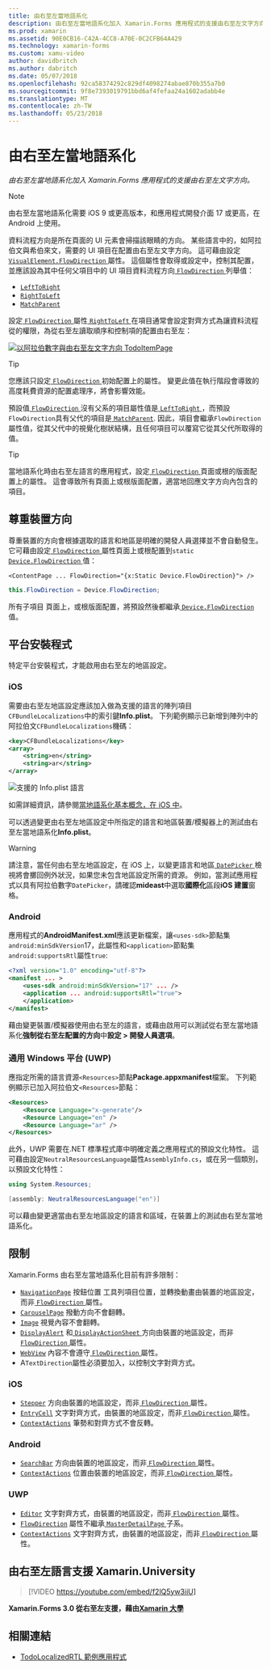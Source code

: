 ```yaml
---
title: 由右至左當地語系化
description: 由右至左當地語系化加入 Xamarin.Forms 應用程式的支援由右至左文字方向。
ms.prod: xamarin
ms.assetid: 90E0CB16-C42A-4CC8-A70E-0C2CFB64A429
ms.technology: xamarin-forms
ms.custom: xamu-video
author: davidbritch
ms.author: dabritch
ms.date: 05/07/2018
ms.openlocfilehash: 92ca58374292c829df4098274abae870b355a7b0
ms.sourcegitcommit: 9f8e7393019791bbd6af4fefaa24a1602adabb4e
ms.translationtype: MT
ms.contentlocale: zh-TW
ms.lasthandoff: 05/23/2018
---
```

# <a name="right-to-left-localization"></a>由右至左當地語系化

_由右至左當地語系化加入 Xamarin.Forms 應用程式的支援由右至左文字方向。_

> [!NOTE]
> 由右至左當地語系化需要 iOS 9 或更高版本，和應用程式開發介面 17 或更高，在 Android 上使用。

資料流程方向是所在頁面的 UI 元素會掃描該眼睛的方向。 某些語言中的，如阿拉伯文與希伯來文，需要的 UI 項目在配置由右至左文字方向。 這可藉由設定[ `VisualElement.FlowDirection` ](xref:Xamarin.Forms.VisualElement.FlowDirection)屬性。 這個屬性會取得或設定中，控制其配置，並應該設為其中任何父項目中的 UI 項目資料流程方向[ `FlowDirection` ](xref:Xamarin.Forms.FlowDirection)列舉值：

- [`LeftToRight`](xref:Xamarin.Forms.FlowDirection.LeftToRight)
- [`RightToLeft`](xref:Xamarin.Forms.FlowDirection.RightToLeft)
- [`MatchParent`](xref:Xamarin.Forms.FlowDirection.MatchParent)

設定[ `FlowDirection` ](xref:Xamarin.Forms.VisualElement.FlowDirection)屬性[ `RightToLeft` ](xref:Xamarin.Forms.FlowDirection.RightToLeft)在項目通常會設定對齊方式為讓資料流程從的權限，為從右至左讀取順序和控制項的配置由右至左：

[![以阿拉伯數字與由右至左文字方向 TodoItemPage](rtl-images/TodoItemPage-Arabic.png "TodoItemPage 阿拉伯與由右至左文字方向")](rtl-images/TodoItemPage-Arabic-Large.png#lightbox "TodoItemPage 阿拉伯與由右至左文字方向")

> [!TIP]
> 您應該只設定[ `FlowDirection` ](xref:Xamarin.Forms.VisualElement.FlowDirection)初始配置上的屬性。 變更此值在執行階段會導致的高度耗費資源的配置處理序，將會影響效能。

預設值[ `FlowDirection` ](xref:Xamarin.Forms.VisualElement.FlowDirection)沒有父系的項目屬性值是[ `LeftToRight` ](xref:Xamarin.Forms.FlowDirection.LeftToRight)，而預設`FlowDirection`具有父代的項目是[ `MatchParent`](xref:Xamarin.Forms.FlowDirection.MatchParent). 因此，項目會繼承`FlowDirection`屬性值，從其父代中的視覺化樹狀結構，且任何項目可以覆寫它從其父代所取得的值。

> [!TIP]
> 當地語系化時由右至左語言的應用程式，設定[ `FlowDirection` ](xref:Xamarin.Forms.VisualElement.FlowDirection)頁面或根的版面配置上的屬性。 這會導致所有頁面上或根版面配置，適當地回應文字方向內包含的項目。

## <a name="respecting-device-flow-direction"></a>尊重裝置方向

尊重裝置的方向會根據選取的語言和地區是明確的開發人員選擇並不會自動發生。 它可藉由設定[ `FlowDirection` ](xref:Xamarin.Forms.VisualElement.FlowDirection)屬性頁面上或根配置到`static` [ `Device.FlowDirection` ](xref:Xamarin.Forms.Device.FlowDirection)值：

```xaml
<ContentPage ... FlowDirection="{x:Static Device.FlowDirection}"> />
```

```csharp
this.FlowDirection = Device.FlowDirection;
```

所有子項目 頁面上，或根版面配置，將預設然後都繼承[ `Device.FlowDirection` ](xref:Xamarin.Forms.Device.FlowDirection)值。

## <a name="platform-setup"></a>平台安裝程式

特定平台安裝程式，才能啟用由右至左的地區設定。

### <a name="ios"></a>iOS

需要由右至左地區設定應該加入做為支援的語言的陣列項目`CFBundleLocalizations`中的索引鍵**Info.plist**。 下列範例顯示已新增到陣列中的阿拉伯文`CFBundleLocalizations`機碼：

```xml
<key>CFBundleLocalizations</key>
<array>
    <string>en</string>
    <string>ar</string>
</array>
```

![支援的 Info.plist 語言](rtl-images/ios-locales.png "Info.plist 支援的語言")

如需詳細資訊，請參閱[當地語系化基本概念，在 iOS 中](https://docs.microsoft.com/en-gb/xamarin/ios/app-fundamentals/localization/#localization-basics-in-ios)。

可以透過變更由右至左地區設定中所指定的語言和地區裝置/模擬器上的測試由右至左當地語系化**Info.plist**。

> [!WARNING]
> 請注意，當任何由右至左地區設定，在 iOS 上，以變更語言和地區[ `DatePicker` ](xref:Xamarin.Forms.DatePicker)檢視將會擲回例外狀況，如果您未包含地區設定所需的資源。 例如，當測試應用程式以具有阿拉伯數字`DatePicker`，請確認**mideast**中選取**國際化**區段**iOS 建置**窗格。

### <a name="android"></a>Android

應用程式的**AndroidManifest.xml**應該更新檔案，讓`<uses-sdk>`節點集`android:minSdkVersion`17，此屬性和`<application>`節點集`android:supportsRtl`屬性`true`:

```xml
<?xml version="1.0" encoding="utf-8"?>
<manifest ... >
    <uses-sdk android:minSdkVersion="17" ... />
    <application ... android:supportsRtl="true">
    </application>
</manifest>
```

藉由變更裝置/模擬器使用由右至左的語言，或藉由啟用可以測試從右至左當地語系化**強制從右至左配置的方向**中**設定 > 開發人員選項**。

### <a name="universal-windows-platform-uwp"></a>通用 Windows 平台 (UWP)

應指定所需的語言資源`<Resources>`節點**Package.appxmanifest**檔案。 下列範例顯示已加入阿拉伯文`<Resources>`節點：

```xml
<Resources>
    <Resource Language="x-generate"/>
    <Resource Language="en" />
    <Resource Language="ar" />
</Resources>
```

此外，UWP 需要在.NET 標準程式庫中明確定義之應用程式的預設文化特性。 這可藉由設定`NeutralResourcesLanguage`屬性`AssemblyInfo.cs`，或在另一個類別，以預設文化特性：

```csharp
using System.Resources;

[assembly: NeutralResourcesLanguage("en")]
```

可以藉由變更適當由右至左地區設定的語言和區域，在裝置上的測試由右至左當地語系化。

## <a name="limitations"></a>限制

Xamarin.Forms 由右至左當地語系化目前有許多限制：

- [`NavigationPage`](xref:Xamarin.Forms.NavigationPage) 按鈕位置 工具列項目位置，並轉換動畫由裝置的地區設定，而非[ `FlowDirection` ](xref:Xamarin.Forms.VisualElement.FlowDirection)屬性。
- [`CarouselPage`](xref:Xamarin.Forms.CarouselPage) 撥動方向不會翻轉。
- [`Image`](xref:Xamarin.Forms.Image) 視覺內容不會翻轉。
- [`DisplayAlert`](https://developer.xamarin.com/api/member/Xamarin.Forms.Page.DisplayAlert/p/System.String/System.String/System.String/) 和[ `DisplayActionSheet` ](https://developer.xamarin.com/api/member/Xamarin.Forms.Page.DisplayActionSheet/p/System.String/System.String/System.String/System.String[]/)方向由裝置的地區設定，而非[ `FlowDirection` ](xref:Xamarin.Forms.VisualElement.FlowDirection)屬性。
- [`WebView`](xref:Xamarin.Forms.WebView) 內容不會遵守[ `FlowDirection` ](xref:Xamarin.Forms.VisualElement.FlowDirection)屬性。
- A`TextDirection`屬性必須要加入，以控制文字對齊方式。

### <a name="ios"></a>iOS

- [`Stepper`](xref:Xamarin.Forms.Stepper) 方向由裝置的地區設定，而非[ `FlowDirection` ](xref:Xamarin.Forms.VisualElement.FlowDirection)屬性。
- [`EntryCell`](xref:Xamarin.Forms.EntryCell) 文字對齊方式，由裝置的地區設定，而非[ `FlowDirection` ](xref:Xamarin.Forms.VisualElement.FlowDirection)屬性。
- [`ContextActions`](xref:Xamarin.Forms.Cell.ContextActions) 筆勢和對齊方式不會反轉。

### <a name="android"></a>Android

- [`SearchBar`](xref:Xamarin.Forms.SearchBar) 方向由裝置的地區設定，而非[ `FlowDirection` ](xref:Xamarin.Forms.VisualElement.FlowDirection)屬性。
- [`ContextActions`](xref:Xamarin.Forms.Cell.ContextActions) 位置由裝置的地區設定，而非[ `FlowDirection` ](xref:Xamarin.Forms.VisualElement.FlowDirection)屬性。

### <a name="uwp"></a>UWP

- [`Editor`](xref:Xamarin.Forms.Editor) 文字對齊方式，由裝置的地區設定，而非[ `FlowDirection` ](xref:Xamarin.Forms.VisualElement.FlowDirection)屬性。
- [`FlowDirection`](xref:Xamarin.Forms.VisualElement.FlowDirection) 屬性不繼承[ `MasterDetailPage` ](xref:Xamarin.Forms.MasterDetailPage)子系。
- [`ContextActions`](xref:Xamarin.Forms.Cell.ContextActions) 文字對齊方式，由裝置的地區設定，而非[ `FlowDirection` ](xref:Xamarin.Forms.VisualElement.FlowDirection)屬性。

## <a name="right-to-left-language-support-with-xamarinuniversity"></a>由右至左語言支援 Xamarin.University

> [!VIDEO https://youtube.com/embed/f2lQ5yw3iiU]

**Xamarin.Forms 3.0 從右至左支援，藉由[Xamarin 大學](https://university.xamarin.com/)**

## <a name="related-links"></a>相關連結

- [TodoLocalizedRTL 範例應用程式](https://developer.xamarin.com/samples/xamarin-forms/TodoLocalizedRTL/)
